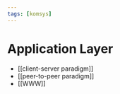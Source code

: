 ```yaml
---
tags: [komsys]
---
```

# Application Layer 
- [[client-server paradigm]]
- [[peer-to-peer paradigm]]
- [[WWW]]
